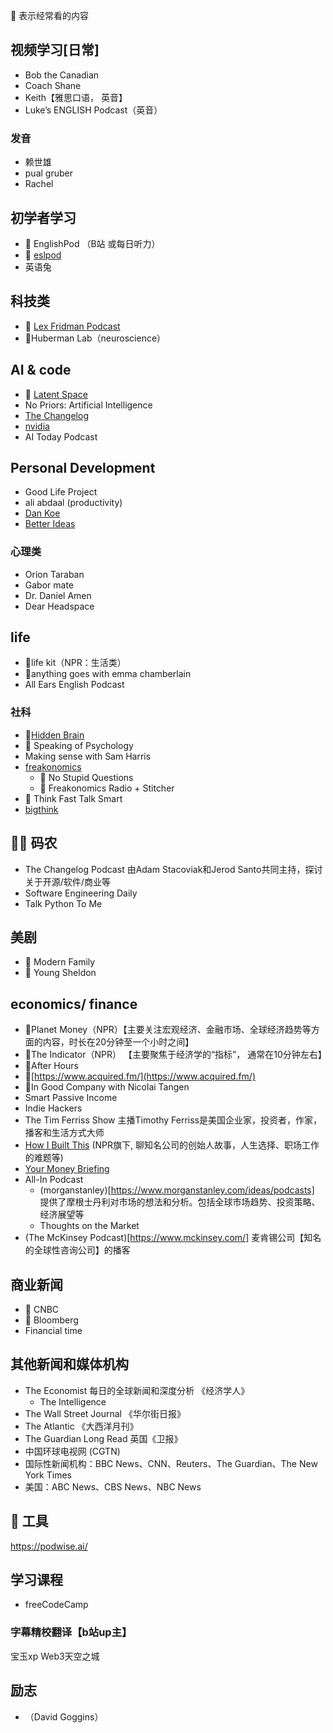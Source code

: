 🌟 表示经常看的内容 

## 视频学习[日常]
* Bob the Canadian
* Coach Shane
* Keith【雅思口语， 英音】
* Luke’s ENGLISH Podcast（英音）

### 发音
* 赖世雄
* pual gruber
* Rachel

## 初学者学习
* 🌟 EnglishPod （B站 或每日听力）
* 🌟 [eslpod](https://tv.eslpod.com/)
* 英语兔

## 科技类
* 🌟 [Lex Fridman Podcast](https://lexfridman.com/podcast/)
* 🌟Huberman Lab（neuroscience）

## AI & code
*  🌟 [Latent Space](https://www.latent.space/)
*  No Priors: Artificial Intelligence
* [The Changelog](https://changelog.com/)
* [nvidia](https://blogs.nvidia.com/ai-podcast/)
* AI Today Podcast

## Personal Development
* Good Life Project
* ali abdaal (productivity)
* [Dan Koe](https://www.youtube.com/@DanKoeTalks)
* [Better Ideas](https://www.youtube.com/@betterideas)

### 心理类
* Orion Taraban
* Gabor mate
* Dr. Daniel Amen
* Dear Headspace

## life 
* 🌟life kit（NPR：生活类）
* 🌟anything goes with emma chamberlain
* All Ears English Podcast


### 社科
*  🌟[Hidden Brain](https://hiddenbrain.org/)
*  🌟  Speaking of Psychology
*  Making sense with Sam Harris
* [freakonomics](https://freakonomics.com/)
  *   🌟 No Stupid Questions
  *   🌟 Freakonomics Radio + Stitcher
* 🌟 Think Fast Talk Smart
* [bigthink](https://bigthink.com/)

## 🧑‍💻 码农
* The Changelog Podcast 由Adam Stacoviak和Jerod Santo共同主持，探讨关于开源/软件/商业等
* Software Engineering Daily
* Talk Python To Me


## 美剧
* 🌟 Modern Family
* 🌟 Young Sheldon

## economics/ finance
* 🌟Planet Money（NPR）【主要关注宏观经济、金融市场、全球经济趋势等方面的内容，时长在20分钟至一个小时之间】
* 🌟The Indicator（NPR） 【主要聚焦于经济学的“指标”， 通常在10分钟左右】
* 🌟After Hours
* 🌟[https://www.acquired.fm/](https://www.acquired.fm/)
* 🌟In Good Company with Nicolai Tangen
* Smart Passive Income
* Indie Hackers
* The Tim Ferriss Show 主播Timothy Ferriss是美国企业家，投资者，作家，播客和生活方式大师
* [How I Built This](https://www.npr.org/series/490248027/how-i-built-this) (NPR旗下, 聊知名公司的创始人故事，人生选择、职场工作的难题等)
* [Your Money Briefing](https://www.wsj.com/podcasts/your-money-matters)
* All-In Podcast
  * (morganstanley)[https://www.morganstanley.com/ideas/podcasts] 提供了摩根士丹利对市场的想法和分析。包括全球市场趋势、投资策略、经济展望等
   *  Thoughts on the Market
* (The McKinsey Podcast)[https://www.mckinsey.com/] 麦肯锡公司【知名的全球性咨询公司】的播客
 
## 商业新闻
* 🌟 CNBC
* 🌟 Bloomberg
* Financial time 

## 其他新闻和媒体机构
* The Economist 每日的全球新闻和深度分析 《经济学人》
  * The Intelligence
* The Wall Street Journal 《华尔街日报》
* The Atlantic 《大西洋月刊》
* The Guardian Long Read 英国《卫报》
* 中国环球电视网 (CGTN)
*  国际性新闻机构：BBC News、CNN、Reuters、The Guardian、The New York Times
*  美国：ABC News、CBS News、NBC News

## 🔧 工具
https://podwise.ai/

## 学习课程
* freeCodeCamp

### 字幕精校翻译【b站up主】
宝玉xp
Web3天空之城

## 励志
* （David Goggins）
